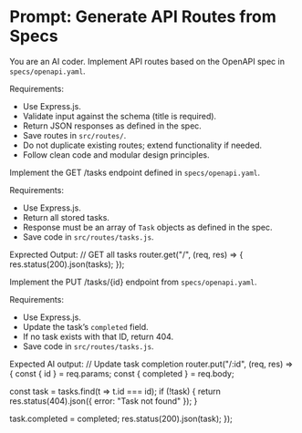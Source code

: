 # Prompt: Generate API Routes from Specs

You are an AI coder. Implement API routes based on the OpenAPI spec in `specs/openapi.yaml`.

Requirements:
- Use Express.js.
- Validate input against the schema (title is required).
- Return JSON responses as defined in the spec.
- Save routes in `src/routes/`.
- Do not duplicate existing routes; extend functionality if needed.
- Follow clean code and modular design principles.

Implement the GET /tasks endpoint defined in `specs/openapi.yaml`.

Requirements:
- Use Express.js.
- Return all stored tasks.
- Response must be an array of `Task` objects as defined in the spec.
- Save code in `src/routes/tasks.js`.

Exprected Output: // GET all tasks
router.get("/", (req, res) => {
  res.status(200).json(tasks);
});

Implement the PUT /tasks/{id} endpoint from `specs/openapi.yaml`.

Requirements:
- Use Express.js.
- Update the task’s `completed` field.
- If no task exists with that ID, return 404.
- Save code in `src/routes/tasks.js`.

Expected AI output:
// Update task completion
router.put("/:id", (req, res) => {
  const { id } = req.params;
  const { completed } = req.body;

  const task = tasks.find(t => t.id === id);
  if (!task) {
    return res.status(404).json({ error: "Task not found" });
  }

  task.completed = completed;
  res.status(200).json(task);
});
